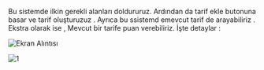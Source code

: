 
Bu sistemde ilkin gerekli alanları doldururuz. Ardından da   tarif ekle butonuna basar ve tarif oluşturuzuz . Ayrıca bu ssistemd emevcut tarif de arayabiliriz . Ekstra
olarak ise , Mevcut bir tarife puan verebiliriz. İşte detaylar :



![Ekran Alıntısı](https://github.com/alican133/Yemek-Tarif-Sistemi/assets/169036709/78e2a575-51c0-4b30-a81e-849d6f982a3e)



![1](https://github.com/alican133/Yemek-Tarif-Sistemi/assets/169036709/7ae1abce-3265-4cea-8113-4519a4abc844)

